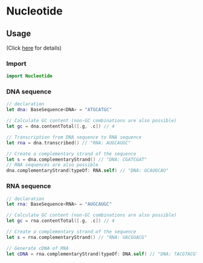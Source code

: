 # Nucleotide

## Usage

(Click [here](https://github.com/rrbox/Nucleotide-Swift/wiki) for details)

### Import

```swift
import Nucleotide
```

### DNA sequence

```swift
// declaration
let dna: BaseSequence<DNA> = "ATGCATGC"

// Calculate GC content (non-GC combinations are also possible)
let gc = dna.contentTotal([.g, .c]) // 4

// Transcription from DNA sequence to RNA sequence
let rna = dna.transcribed() // "RNA: AUGCAUGC"

// Create a complementary strand of the sequence
let s = dna.complementaryStrand() // "DNA: CGATCGAT"
// RNA sequences are also possible
dna.complementaryStrand(typeOf: RNA.self) // "DNA: GCAUGCAU"
```

### RNA sequence

```swift
// declaration
let rna: BaseSequence<RNA> = "AUGCAUGC"

// Calculate GC content (non-GC combinations are also possible)
let gc = rna.contentTotal([.g, .c]) // 4

// Create a complementary strand of the sequence
let s = rna.complementaryStrand() // "RNA: UACGUACG"

// Generate cDNA of RNA
let cDNA = rna.complementaryStrand(typeOf: DNA.self) // "DNA: TACGTACG"
```
